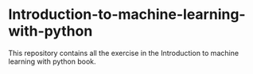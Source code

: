 # Introduction-to-machine-learning-with-python
This repository contains all the exercise in the Introduction to machine learning with python book.
